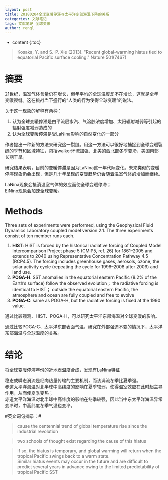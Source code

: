 ```yaml
---
layout: post
title: 20180204全球变暖停滞与太平洋东部海温下降的关系
categories: 文献笔记
tags: 文献笔记 全球变暖
author: renql
---
```


* content
{:toc}

> Kosaka, Y. and S.-P. Xie (2013). "Recent global-warming hiatus tied to equatorial Pacific surface cooling." Nature 501(7467)

# 摘要 #
21世纪，温室气体含量仍在增长，但年平均的全球温度却不在增长，这就是全年变暖裂缝。这在挑战当下盛行的“人类的行为使得全球变暖”的说法。

关于这一现象的解释有两种：  
1. 认为全球变暖停滞是由平流层水汽、气溶胶浓度增加、太阳辐射减弱等引起的辐射强度减弱造成的  
2. 认为全球变暖停滞是受LaNina影响的自然变化的一部分




作者提出一种新的方法来研究这一裂缝。用这一方法可以很好地捕捉到全球变暖裂缝的季节和区域特征，包括walker环流加强、北美的西北部冬季变冷、美国南部长期干旱。

研究结果表明，目前的变暖停滞是因为LaNina这一年代际变化。未来类似的变暖停滞现象仍会出现，但是几十年呈现的变暖趋势仍会随着温室气体的增加而继续。

LaNina现象会抵消温室气体的效应而使全球变暖停滞；  
EiNino现象会加速全球变暖。

# Methods #
Three sets of experiments were performed, using the Geophysical
Fluid Dynamics Laboratory coupled model version 2.1.
The three experiments consist of ten member runs each.

1. **HIST**: HIST is forced by the historical radiative forcing of Coupled Model Intercomparison Project phase 5 (CMIP5, ref. 26) for
1861–2005 and extends to 2040 using Representative Concentration Pathway 4.5 (RCP4.5). The forcing includes greenhouse gases, aerosols, ozone, the solar activity cycle (repeating the cycle for 1996–2008 after 2009) and land use.
2. **POGA-H**: SST anomalies in the equatorial eastern Pacific (8.2% of the Earth’s surface) follow the observed evolution； the radiative forcing is identical to HIST； outside the equatorial eastern Pacific, the atmosphere and ocean are fully coupled and free to evolve
3. **POGA-C**: same as POGA-H, but the radiative forcing is fixed at the 1990 value.

通过比较观测、HIST、POGA-H，可以研究太平洋东部海温对全球变暖的影响。  

通过比较POGA-C、太平洋东部表面气温，研究在外部强迫不变的情况下，太平洋东部海温与全球温度的关系。

# 结论 #
将全球变暖停滞年份的近地表温度合成，发现有LaNina特征

稳态或瞬态涡流是经向热量传输的主要机制，而该涡流冬季比夏季强。  
赤道太平洋海温对北半球中高纬度的影响在夏季较弱，使得温室效应在此时起主导作用，从而使夏季变热；  
赤道太平洋海温对北半球中高纬度的影响在冬季较强，因此当中东太平洋海温异常变冷时，中高纬度冬季气温也变冷。

#英文词句摘录：#
> cause the centennial trend of global temperature rise since the industrial revolution

>two schools of thought exist regarding the cause of this hiatus

>If so, the hiatus is temporary, and global warming will return when the tropical Pacific swings back to a warm state.   
>Similar hiatus events may occur in the future and are difficult to predict several years in advance owing to the limited predictability of tropical Pacific SST

